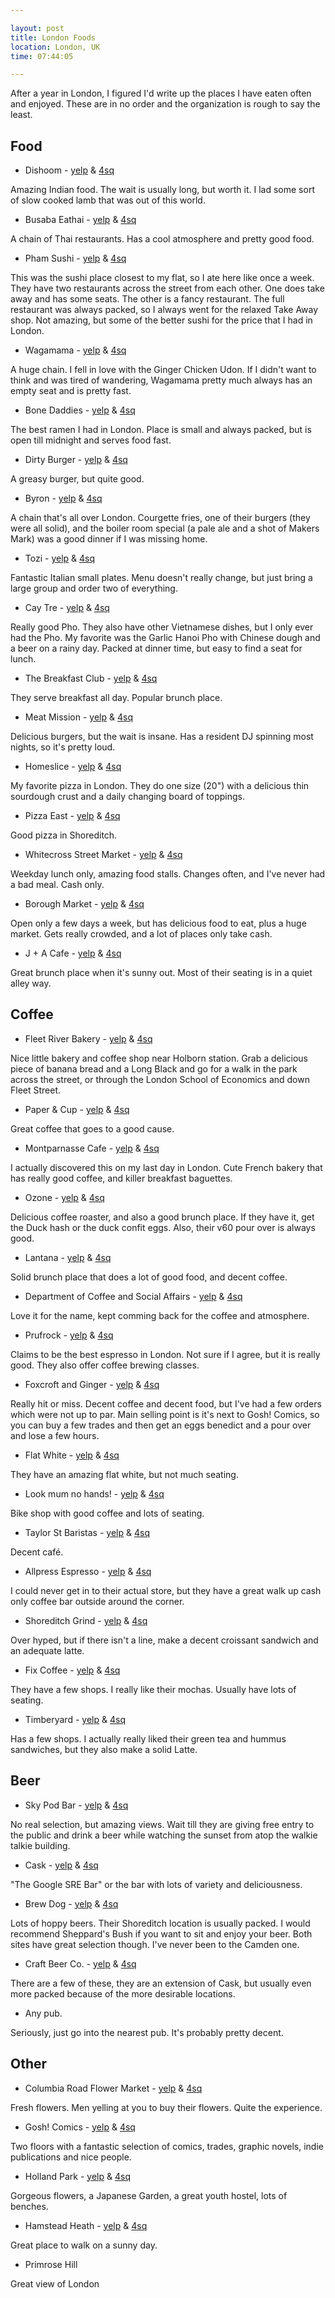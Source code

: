 ```yaml
---

layout: post
title: London Foods
location: London, UK
time: 07:44:05

---
```


After a year in London, I figured I'd write up the places I have eaten often and enjoyed. These are in no order and the organization is rough to say the least.

## Food

 * Dishoom - [yelp]() &amp; [4sq]()

Amazing Indian food. The wait is usually long, but worth it. I lad some sort of slow cooked lamb that was out of this world.

 * Busaba Eathai - [yelp]() &amp; [4sq]()

A chain of Thai restaurants. Has a cool atmosphere and pretty good food.

 * Pham Sushi - [yelp]() &amp; [4sq]()

This was the sushi place closest to my flat, so I ate here like once a week. They have two restaurants across the street from each other. One does take away and has some seats. The other is a fancy restaurant. The full restaurant was always packed, so I always went for the relaxed Take Away shop. Not amazing, but some of the better sushi for the price that I had in London.

 * Wagamama - [yelp]() &amp; [4sq]()

A huge chain. I fell in love with the Ginger Chicken Udon. If I didn't want to think and was tired of wandering, Wagamama pretty much always has an empty seat and is pretty fast.

 * Bone Daddies - [yelp]() &amp; [4sq]()

The best ramen I had in London. Place is small and always packed, but is open till midnight and serves food fast.

 * Dirty Burger - [yelp]() &amp; [4sq]()

A greasy burger, but quite good.

 * Byron - [yelp]() &amp; [4sq]()

A chain that's all over London. Courgette fries, one of their burgers (they were all solid), and the boiler room special (a pale ale and a shot of Makers Mark) was a good dinner if I was missing home.

 * Tozi - [yelp]() &amp; [4sq]()

Fantastic Italian small plates. Menu doesn't really change, but just bring a large group and order two of everything.

 * Cay Tre - [yelp]() &amp; [4sq]()

Really good Pho. They also have other Vietnamese dishes, but I only ever had the Pho. My favorite was the Garlic Hanoi Pho with Chinese dough and a beer on a rainy day. Packed at dinner time, but easy to find a seat for lunch.

 * The Breakfast Club - [yelp]() &amp; [4sq]()

They serve breakfast all day. Popular brunch place.

 * Meat Mission - [yelp]() &amp; [4sq]()

Delicious burgers, but the wait is insane. Has a resident DJ spinning most nights, so it's pretty loud.

 * Homeslice - [yelp]() &amp; [4sq]()

My favorite pizza in London. They do one size (20") with a delicious thin sourdough crust and a daily changing board of toppings.

 * Pizza East - [yelp]() &amp; [4sq]()

Good pizza in Shoreditch.

 * Whitecross Street Market - [yelp]() &amp; [4sq]()

Weekday lunch only, amazing food stalls. Changes often, and I've never had a bad meal. Cash only.

 * Borough Market  - [yelp]() &amp; [4sq]()

Open only a few days a week, but has delicious food to eat, plus a huge market. Gets really crowded, and a lot of places only take cash.

 * J + A Cafe - [yelp]() &amp; [4sq]()

Great brunch place when it's sunny out. Most of their seating is in a quiet alley way.

## Coffee


 * Fleet River Bakery - [yelp]() &amp; [4sq]()

Nice little bakery and coffee shop near Holborn station. Grab a delicious piece of banana bread and a Long Black and go for a walk in the park across the street, or through the London School of Economics and down Fleet Street.

 * Paper &amp; Cup - [yelp]() &amp; [4sq]()

Great coffee that goes to a good cause.

 * Montparnasse Cafe - [yelp]() &amp; [4sq]()

I actually discovered this on my last day in London. Cute French bakery that has really good coffee, and killer breakfast baguettes.

 * Ozone - [yelp]() &amp; [4sq]()

Delicious coffee roaster, and also a good brunch place. If they have it, get the Duck hash or the duck confit eggs. Also, their v60 pour over is always good.

 * Lantana - [yelp]() &amp; [4sq]()

Solid brunch place that does a lot of good food, and decent coffee.

 * Department of Coffee and Social Affairs - [yelp]() &amp; [4sq]()

Love it for the name, kept comming back for the coffee and atmosphere.

 * Prufrock - [yelp]() &amp; [4sq]()

Claims to be the best espresso in London. Not sure if I agree, but it is really good. They also offer coffee brewing classes.

 * Foxcroft and Ginger - [yelp]() &amp; [4sq]()

Really hit or miss. Decent coffee and decent food, but I've had a few orders which were not up to par. Main selling point is it's next to Gosh! Comics, so you can buy a few trades and then get an eggs benedict and a pour over and lose a few hours.

 * Flat White - [yelp]() &amp; [4sq]()

They have an amazing flat white, but not much seating.

 * Look mum no hands! - [yelp]() &amp; [4sq]()

Bike shop with good coffee and lots of seating.

 * Taylor St Baristas - [yelp]() &amp; [4sq]()

Decent café.

 * Allpress Espresso - [yelp]() &amp; [4sq]()

I could never get in to their actual store, but they have a great walk up cash only coffee bar outside around the corner.

 * Shoreditch Grind - [yelp]() &amp; [4sq]()

Over hyped, but if there isn't a line, make a decent croissant sandwich and an adequate latte.

 * Fix Coffee - [yelp]() &amp; [4sq]()

They have a few shops. I really like their mochas. Usually have lots of seating.

 * Timberyard - [yelp]() &amp; [4sq]()

Has a few shops. I actually really liked their green tea and hummus sandwiches, but they also make a solid Latte.

## Beer

 * Sky Pod Bar - [yelp]() &amp; [4sq]()

No real selection, but amazing views. Wait till they are giving free entry to the public and drink a beer while watching the sunset from atop the walkie talkie building.

 * Cask - [yelp]() &amp; [4sq]()

"The Google SRE Bar" or the bar with lots of variety and deliciousness.

 * Brew Dog - [yelp]() &amp; [4sq]()

Lots of hoppy beers. Their Shoreditch location is usually packed. I would recommend Sheppard's Bush if you want to sit and enjoy your beer. Both sites have great selection though. I've never been to the Camden one.

 * Craft Beer Co. - [yelp]() &amp; [4sq]()

There are a few of these, they are an extension of Cask, but usually even more packed because of the more desirable locations.

 * Any pub.

Seriously, just go into the nearest pub. It's probably pretty decent.

## Other

 * Columbia Road Flower Market - [yelp]() &amp; [4sq]()

Fresh flowers. Men yelling at you to buy their flowers. Quite the experience.

 * Gosh! Comics - [yelp]() &amp; [4sq]()

Two floors with a fantastic selection of comics, trades, graphic novels, indie publications and nice people.

 * Holland Park - [yelp]() &amp; [4sq]()

Gorgeous flowers, a Japanese Garden, a great youth hostel, lots of benches.

 * Hamstead Heath - [yelp]() &amp; [4sq]()

Great place to walk on a sunny day.

 * Primrose Hill

Great view of London

